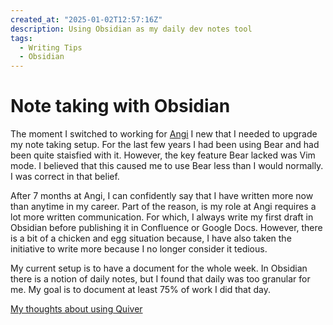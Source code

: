 ```yaml
---
created_at: "2025-01-02T12:57:16Z"
description: Using Obsidian as my daily dev notes tool
tags:
  - Writing Tips
  - Obsidian
---
```


# Note taking with Obsidian

The moment I switched to working for [Angi](https://www.angi.com/) I new that I needed to upgrade my note taking setup. For the last few years I had been using Bear and had been quite staisfied with it. However, the key feature Bear lacked was Vim mode. I believed that this caused me to use Bear less than I would normally. I was correct in that belief.

After 7 months at Angi, I can confidently say that I have written more now than anytime in  my career. Part of the reason, is my role at Angi requires a lot more written communication. For which, I always write my first draft in Obsidian before publishing it in Confluence or Google Docs. However, there is a bit of a chicken and egg situation because, I have also taken the initiative to write more because I no longer consider it tedious.

My current setup is to have a document for the whole week. In Obsidian there is a notion of daily notes, but I found that daily was too granular for me. My goal is to document at least 75% of work I did that day.


[My thoughts about using Quiver](../note-taking-in-quiver/index.md)
